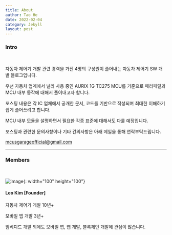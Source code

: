 ```yaml
---
title: About
author: Tao He
date: 2022-02-04
category: Jekyll
layout: post
---
```


### Intro

<br>

자동차 제어기 개발 관련 경력을 가진 4명의 구성원이 풀어내는 자동차 제어기 SW 개발 블로그입니다.

우선 자동차 업계에서 널리 사용 중인 AURIX 1G TC275 MCU를 기준으로 페리페럴과 MCU 내부 동작에 대해서 풀어내고자 합니다.

포스팅 내용은 각 IC 업체에서 공개한 문서, 코드를 기반으로 작성되며 최대한 이해하기 쉽게 풀어쓰려고 합니다.

MCU 내부 모듈을 설명하면서 필요한 각종 표준에 대해서도 다룰 예정입니다.

포스팅과 관련한 문의사항이나 기타 건의사항은 아래 메일을 통해 연락부탁드립니다.

[mcusgarageofficial@gmail.com](mailto:mcusgarageofficial@gmail.com?subject=Test)

---

### Members

<br>

![image](../../assets/gitbook/images/coding.png){: width="100" height="100"}

#### Leo Kim [Founder]

자동차 제어기 개발 10년+

모바일 앱 개발 3년+

임베디드 개발 외에도 모바일 앱, 웹 개발, 블록체인 개발에 관심이 많습니다.

<br>
<br>
<br>
<br>
<br>
